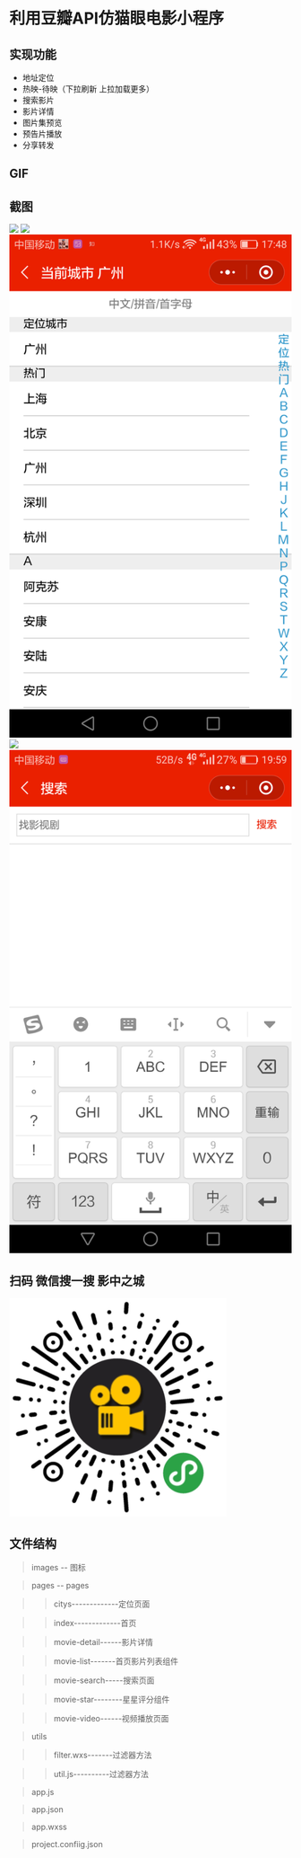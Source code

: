 # 利用豆瓣API仿猫眼电影小程序


## 实现功能
* 地址定位
* 热映-待映（下拉刷新 上拉加载更多）
* 搜索影片
* 影片详情
* 图片集预览
* 预告片播放
* 分享转发

## GIF

## 截图

![](https://github.com/shuipingZheng/Mini-Program-movie/blob/master/images/20181205200118.png)
![](https://github.com/shuipingZheng/Mini-Program-movie/blob/master/images/20181205200146.png)
![](https://github.com/shuipingZheng/Mini-Program-movie/blob/master/images/20181205200152.png)
![](https://github.com/shuipingZheng/Mini-Program-movie/blob/master/images/20181205200140.png)
![](https://github.com/shuipingZheng/Mini-Program-movie/blob/master/images/20181205200149.png)

## 扫码 微信搜一搜 影中之城
![](https://github.com/shuipingZheng/Mini-Program-movie/blob/master/images/20181205193736.png)

## 文件结构
>images -- 图标

>pages  -- pages

>>citys-------------定位页面

>>index-------------首页

>>movie-detail------影片详情

>>movie-list-------首页影片列表组件

>>movie-search-----搜索页面

>>movie-star--------星星评分组件

>>movie-video------视频播放页面

>utils

>>filter.wxs-------过滤器方法

>>util.js----------过滤器方法

>app.js

>app.json

>app.wxss

>project.confiig.json




